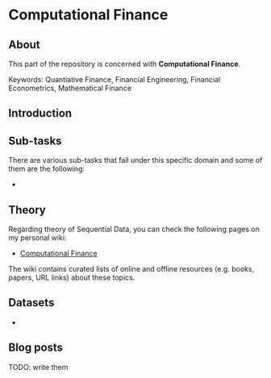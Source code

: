# Computational Finance

## About
This part of the repository is concerned with __Computational Finance__.

Keywords: Quantiative Finance, Financial Engineering, Financial Econometrics, Mathematical Finance

## Introduction



## Sub-tasks
There are various sub-tasks that fall under this specific domain and some of them are the following:

- 

## Theory
Regarding theory of Sequential Data, you can check the following pages on my personal wiki:

- [Computational Finance](https://wiki.kourouklides.com/wiki/Computational_Finance)

The wiki contains curated lists of online and offline resources (e.g. books, papers, URL links) about these topics.

## Datasets
 - 

## Blog posts

TODO: write them
